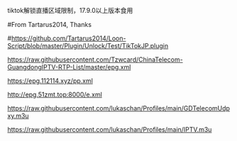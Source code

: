 tiktok解锁直播区域限制，17.9.0以上版本食用


#From Tartarus2014, Thanks


#https://github.com/Tartarus2014/Loon-Script/blob/master/Plugin/Unlock/Test/TikTokJP.plugin



https://raw.githubusercontent.com/Tzwcard/ChinaTelecom-GuangdongIPTV-RTP-List/master/epg.xml

https://epg.112114.xyz/pp.xml


http://epg.51zmt.top:8000/e.xml

https://raw.githubusercontent.com/lukaschan/Profiles/main/GDTelecomUdpxy.m3u

https://raw.githubusercontent.com/lukaschan/Profiles/main/IPTV.m3u
